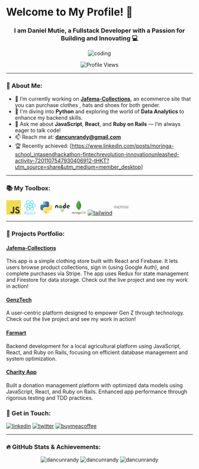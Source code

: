 # Welcome to My Profile! 👋
<h3 align="center">I am Daniel Mutie, a Fullstack Developer with a Passion for Building and Innovating 💻</h3>

<p align="center">
  <img alt="coding" width="400" src="https://user-images.githubusercontent.com/55389276/140866485-8fb1c876-9a8f-4d6a-98dc-08c4981eaf70.gif">
</p>

<p align="center">
  <img src="https://komarev.com/ghpvc/?username=dancunrandy&label=Profile%20views&color=0e75b6&style=flat" alt="Profile Views" />
</p>

---

### 🚀 About Me:
- 🔭 I’m currently working on [**Jafema-Collections**](https://jafema-collections.vercel.app/), an ecommerce site that you can purchase clothes , hats and shoes for both gender.
- 🌱 I'm diving into **Python** and exploring the world of **Data Analytics** to enhance my backend skills.
- 💬 Ask me about **JavaScript**, **React**, and **Ruby on Rails** — I’m always eager to talk code!
- 📫 Reach me at: **dancunrandy@gmail.com**
- 🏆 Recently achieved: [https://www.linkedin.com/posts/moringa-school_intasendhackathon-fintechrevolution-innovationunleashed-activity-7201107547930406912-tHKT?utm_source=share&utm_medium=member_desktop]

---

### 📚 My Toolbox:
<p align="left">
  <!-- Interactive badge for tools with URLs -->
  <a href="https://developer.mozilla.org/en-US/docs/Web/JavaScript" target="_blank"><img src="https://raw.githubusercontent.com/devicons/devicon/master/icons/javascript/javascript-original.svg" alt="javascript" width="40" height="40"/></a>
  <a href="https://reactjs.org/" target="_blank"><img src="https://raw.githubusercontent.com/devicons/devicon/master/icons/react/react-original-wordmark.svg" alt="react" width="40" height="40"/></a>
  <a href="https://www.python.org" target="_blank"><img src="https://raw.githubusercontent.com/devicons/devicon/master/icons/python/python-original.svg" alt="python" width="40" height="40"/></a>
  <a href="https://nodejs.org" target="_blank"><img src="https://raw.githubusercontent.com/devicons/devicon/master/icons/nodejs/nodejs-original-wordmark.svg" alt="nodejs" width="40" height="40"/></a>
  <a href="https://www.mongodb.com/" target="_blank"><img src="https://raw.githubusercontent.com/devicons/devicon/master/icons/mongodb/mongodb-original-wordmark.svg" alt="mongodb" width="40" height="40"/></a>
  <a href="https://tailwindcss.com/" target="_blank"><img src="https://www.vectorlogo.zone/logos/tailwindcss/tailwindcss-icon.svg" alt="tailwind" width="40" height="40"/></a>
  <a href="https://expressjs.com" target="_blank"><img src="https://raw.githubusercontent.com/devicons/devicon/master/icons/express/express-original-wordmark.svg" alt="express" width="40" height="40"/></a>
</p>

---

### 🏅 Projects Portfolio:
#### [**Jafema-Collections**](https://jafema-collections.vercel.app/)
This app is a simple clothing store built with React and Firebase. It lets users browse product collections, sign in (using Google Auth), and complete purchases via Stripe. The app uses Redux for state management and Firestore for data storage. Check out the live project and see my work in action!
#### [**GenzTech**](https://genztech-delta.vercel.app/)
A user-centric platform designed to empower Gen Z through technology. Check out the live project and see my work in action!

#### [**Farmart**](https://farmart-delta.vercel.app/)  
Backend development for a local agricultural platform using JavaScript, React, and Ruby on Rails, focusing on efficient database management and system optimization.

#### [**Charity App**](https://charity-application.vercel.app/)  
Built a donation management platform with optimized data models using JavaScript, React, and Ruby on Rails. Enhanced app performance through rigorous testing and TDD practices.



### 📡 Get in Touch:
<p align="left">
  <a href="https://www.linkedin.com/in/dancunrandy" target="_blank"><img src="https://img.icons8.com/color/48/000000/linkedin.png" alt="linkedin" width="40" height="40"/></a>
  <a href="https://twitter.com/dancunrandy" target="_blank"><img src="https://img.icons8.com/color/48/000000/twitter.png" alt="twitter" width="40" height="40"/></a>
  <a href="https://www.buymeacoffee.com/dancunrandj" target="_blank"><img src="https://cdn.buymeacoffee.com/buttons/v2/default-yellow.png" alt="buymeacoffee" width="40" height="40"/></a>
</p>

---

### 🔥 GitHub Stats & Achievements:
<p align="center">
  <img src="https://github-readme-stats.vercel.app/api?username=dancunrandy&show_icons=true&theme=radical&hide_title=true" alt="dancunrandy" />
  <img src="https://github-readme-stats.vercel.app/api/top-langs?username=dancunrandy&show_icons=true&theme=radical&layout=compact" alt="dancunrandy" />
  <img src="https://github-readme-streak-stats.herokuapp.com/?user=dancunrandy&theme=radical" alt="dancunrandy" />
</p>
